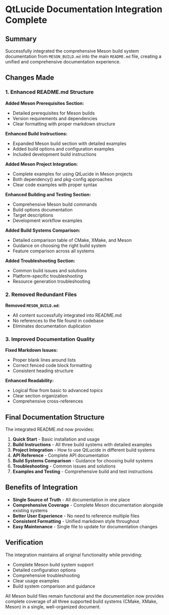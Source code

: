 # QtLucide Documentation Integration Complete

## Summary

Successfully integrated the comprehensive Meson build system documentation from `MESON_BUILD.md` into the main `README.md` file, creating a unified and comprehensive documentation experience.

## Changes Made

### 1. Enhanced README.md Structure

**Added Meson Prerequisites Section:**
- Detailed prerequisites for Meson builds
- Version requirements and dependencies
- Clear formatting with proper markdown structure

**Enhanced Build Instructions:**
- Expanded Meson build section with detailed examples
- Added build options and configuration examples
- Included development build instructions

**Added Meson Project Integration:**
- Complete examples for using QtLucide in Meson projects
- Both dependency() and pkg-config approaches
- Clear code examples with proper syntax

**Enhanced Building and Testing Section:**
- Comprehensive Meson build commands
- Build options documentation
- Target descriptions
- Development workflow examples

**Added Build Systems Comparison:**
- Detailed comparison table of CMake, XMake, and Meson
- Guidance on choosing the right build system
- Feature comparison across all systems

**Added Troubleshooting Section:**
- Common build issues and solutions
- Platform-specific troubleshooting
- Resource generation troubleshooting

### 2. Removed Redundant Files

**Removed `MESON_BUILD.md`:**
- All content successfully integrated into README.md
- No references to the file found in codebase
- Eliminates documentation duplication

### 3. Improved Documentation Quality

**Fixed Markdown Issues:**
- Proper blank lines around lists
- Correct fenced code block formatting
- Consistent heading structure

**Enhanced Readability:**
- Logical flow from basic to advanced topics
- Clear section organization
- Comprehensive cross-references

## Final Documentation Structure

The integrated README.md now provides:

1. **Quick Start** - Basic installation and usage
2. **Build Instructions** - All three build systems with detailed examples
3. **Project Integration** - How to use QtLucide in different build systems
4. **API Reference** - Complete API documentation
5. **Build Systems Comparison** - Guidance for choosing build systems
6. **Troubleshooting** - Common issues and solutions
7. **Examples and Testing** - Comprehensive build and test instructions

## Benefits of Integration

- **Single Source of Truth** - All documentation in one place
- **Comprehensive Coverage** - Complete Meson documentation alongside existing systems
- **Better User Experience** - No need to reference multiple files
- **Consistent Formatting** - Unified markdown style throughout
- **Easy Maintenance** - Single file to update for documentation changes

## Verification

The integration maintains all original functionality while providing:
- Complete Meson build system support
- Detailed configuration options
- Comprehensive troubleshooting
- Clear usage examples
- Build system comparison and guidance

All Meson build files remain functional and the documentation now provides complete coverage of all three supported build systems (CMake, XMake, Meson) in a single, well-organized document.
